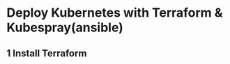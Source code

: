 # Deploy Kubernetes with Terraform & Kubespray(ansible)


## 1 Install Terraform

<!--stackedit_data:
eyJoaXN0b3J5IjpbMTQ0Nzg5MjYzMywtOTc0MTYzODU4XX0=
-->